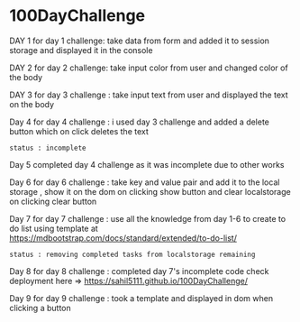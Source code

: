 # 100DayChallenge

DAY 1 
    for day 1 challenge: take data from form and added it to session storage and displayed it in the console

DAY 2
    for day 2 challenge: take input color from user and changed color of the body 

DAY 3
    for day 3 challenge : take input text from user and displayed the text on the body

Day 4 
    for day 4 challenge : i used day 3 challenge and added a delete button which on click deletes the text 

    status : incomplete

Day 5
    completed day 4 challenge as it was incomplete due to other works

Day 6 
    for day 6 challenge : take key and value pair and add it to the local storage , show it on the dom on clicking show button and clear localstorage on clicking clear button

Day 7
    for day 7 challenge : use all the knowledge from day 1-6 to create to do list using template at https://mdbootstrap.com/docs/standard/extended/to-do-list/
    
    status : removing completed tasks from localstorage remaining 

Day 8
    for day 8 challenge : completed day 7's incomplete code
    check deployment here => https://sahil5111.github.io/100DayChallenge/

Day 9
    for day 9 challenge : took a template and displayed in dom when clicking a button